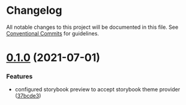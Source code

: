 # Changelog

All notable changes to this project will be documented in this file. See
[Conventional Commits](https://conventionalcommits.org) for guidelines.

# [0.1.0](https://github.com/EightSystems/design-system/compare/v0.0.27...v0.1.0) (2021-07-01)


### Features

* configured storybook preview to accept storybook theme provider ([37bcde3](https://github.com/EightSystems/design-system/commit/37bcde392448edfd14550e4a221d147ac52292c9))

